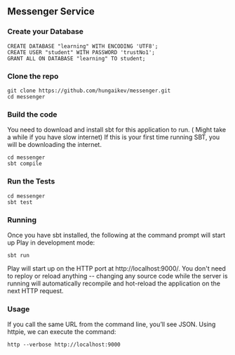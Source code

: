 
## Messenger Service


### Create your Database

    CREATE DATABASE "learning" WITH ENCODING 'UTF8';
    CREATE USER "student" WITH PASSWORD 'trustNo1';
    GRANT ALL ON DATABASE "learning" TO student;


### Clone the repo
    git clone https://github.com/hungaikev/messenger.git
    cd messenger


### Build the code 
You need to download and install sbt for this application to run. ( Might take a while if you have slow internet)
If this is your first time running SBT, you will be downloading the internet.

    cd messenger
    sbt compile


### Run the Tests 

    cd messenger
    sbt test


### Running
Once you have sbt installed, the following at the command prompt will start up Play in development mode:

```
sbt run
```

Play will start up on the HTTP port at http://localhost:9000/.   You don't need to reploy or reload anything -- changing any source code while the server is running will automatically recompile and hot-reload the application on the next HTTP request. 

### Usage

If you call the same URL from the command line, you’ll see JSON. Using httpie, we can execute the command:

```
http --verbose http://localhost:9000
```